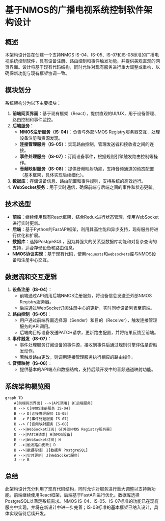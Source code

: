 # 基于NMOS的广播电视系统控制软件架构设计

## 概述
本架构设计旨在创建一个支持NMOS IS-04、IS-05、IS-07和IS-08标准的广播电视系统控制软件，具有设备注册、路由控制和事件触发功能，并提供美观直观的网页界面。设计将基于现有代码结构，同时允许对现有服务进行重大调整或重构，以确保新功能与现有框架协调一致。

## 模块划分
系统架构分为以下主要模块：
1. **前端网页界面**：基于现有框架（React），提供直观的UI/UX，用于设备管理、路由控制和事件监控。
2. **后端服务**：
   - **NMOS注册服务（IS-04）**：负责与外部NMOS Registry服务器交互，处理设备注册和资源发现。
   - **连接管理服务（IS-05）**：实现路由控制，管理发送者和接收者之间的连接。
   - **事件处理服务（IS-07）**：订阅设备事件，根据规则引擎触发路由控制等操作。
   - **音频映射服务（IS-08）**：提供音频映射功能，支持音频通道的动态配置（基本框架，具体实现后续细化）。
3. **数据库**：存储设备信息、路由配置和事件规则，支持系统的高效运行。
4. **WebSocket服务**：用于实时通信，确保前端与后端之间的事件和状态更新。

## 技术选型
- **前端**：继续使用现有React框架，结合Redux进行状态管理，使用WebSocket进行实时更新。
- **后端**：基于Python的FastAPI框架，利用其高性能和异步支持，现有服务将进行优化和扩展。
- **数据库**：选择PostgreSQL，因为其强大的关系型数据库功能和对复杂查询的支持，适合存储设备和路由信息。
- **NMOS协议实现**：基于现有代码，使用`requests`和`websockets`库与NMOS设备和注册中心交互。

## 数据流和交互逻辑
1. **设备注册（IS-04）**：
   - 前端通过API调用后端NMOS注册服务，将设备信息发送至外部NMOS Registry服务器。
   - 后端通过WebSocket订阅注册中心的更新，实时同步设备列表至前端。
2. **路由控制（IS-05）**：
   - 用户通过前端界面选择源（Sender）和目的（Receiver），触发连接管理服务的API调用。
   - 后端向目标设备发送PATCH请求，更新路由配置，并将结果反馈至前端。
3. **事件触发（IS-07）**：
   - 事件处理服务订阅设备的事件源，接收到事件后通过规则引擎评估是否触发动作。
   - 若触发路由更改，则调用连接管理服务执行相应的路由操作。
4. **音频映射（IS-08）**：
   - 提供基本的API端点和数据结构，支持后续开发中的音频通道映射功能。

## 系统架构概览图
```mermaid
graph TD
    A[前端网页界面] -->|API调用| B[后端服务]
    B --> C[NMOS注册服务 IS-04]
    B --> D[连接管理服务 IS-05]
    B --> E[事件处理服务 IS-07]
    B --> F[音频映射服务 IS-08]
    C -->|WebSocket订阅| G[外部NMOS Registry服务器]
    D -->|PATCH请求| H[NMOS设备]
    E -->|WebSocket订阅| H
    E -->|触发路由更改| D
    B -->|数据存储| I[数据库 PostgreSQL]
    A -->|实时更新| J[WebSocket服务]
    J --> B
```

## 总结
此架构设计充分利用了现有代码结构，同时允许对服务进行重大调整以支持新功能。前端继续使用React框架，后端基于FastAPI进行优化，数据库选择PostgreSQL以满足系统需求。NMOS IS-04、IS-05、IS-07标准的功能已在现有服务中实现，并将在新设计中进一步完善；IS-08标准的基本框架已纳入设计，具体实现留待后续开发。
